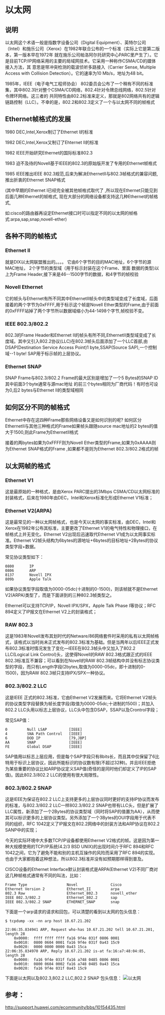 # 以太网

## 说明

以太网这个术语一般是指数字设备公司（Digital Equipment）、英特尔公司（Intel）和施乐公司（Xerox）在1982年联合公布的一个标准（实际上它是第二版本，第一版本早在1972年 就在施乐公司帕洛阿尔托研究中心PARC里产生了）。它是目前TCP/IP网络采用的主要的局域网技术。它采用一种称作CSMA/CD的媒体接入方法，其 意思是带冲突检测的载波侦听多路接入（Carrier Sense, Multiple Access with Collision Detection）。它的速率为10 Mb/s，地址为48 bit。

1985年，IEEE（电子电气工程师协会） 802委员会公布了一个稍有不同的标准集，其中802.3针对整个CSMA/CD网络，802.4针对令牌总线网络，802.5针对令牌环网络。这三者的 共同特性由802.2标准来定义，那就是802网络共有的逻辑链路控制（LLC）。不幸的是，802.2和802.3定义了一个与以太网不同的帧格式

## Ethernet帧格式的发展
1980 DEC,Intel,Xerox制订了Ethernet I的标准 

1982 DEC,Intel,Xerox又制订了Ehternet II的标准 

1982 IEEE开始研究Ethernet的国际标准802.3 

1983 迫不及待的Novell基于IEEE的802.3的原始版开发了专用的Ethernet帧格式 

1985 IEEE推出IEEE 802.3规范,后来为解决EthernetII与802.3帧格式的兼容问题,推出折衷的Ethernet SNAP格式

(其中早期的Ethernet I已经完全被其他帧格式取代了 ,所以现在Ethernet只能见到后面几种Ethernet的帧格式,
现在大部分的网络设备都支持这几种Ethernet的帧格式,

如:cisco的路由器再设定Ethernet接口时可以指定不同的以太网的帧格式:arpa,sap,snap,novell-ether)

## 各种不同的帧格式

### Ethernet II
就是DIX以太网联盟推出的。。。。 它由6个字节的目的MAC地址，6个字节的源MAC地址， 2个字节的类型域（用于标示封装在这个Frame、里面 数据的类型)以上为Frame Header,接下来是46--1500字节的数据，和4字节的帧校验

### Novell Ethernet 
它的帧头与Ethernet有所不同其中EthernetII帧头中的类型域变成了长度域，后面接着的两个字节为0xFFFF,用于标示这个帧是Novell Ether类型的Frame,由于前面的0xFFFF站掉了两个字节所以数据域缩小为44-1498个字节,帧校验不变。

### IEEE 802.3/802.2 
802.3的Frame Header和Ethernet II的帧头有所不同,EthernetII类型域变成了长度域。其中又引入802.2协议(LLC)在802.3帧头后面添加了一个LLC首部,由DSAP(Destination Service Access Point)1 byte,SSAP(Source SAP),一个控制域--1 byte! SAP用于标示帧的上层协议。

### Ethernet SNAP 
SNAP Frame与802.3/802.2 Frame的最大区别是增加了一个5 Bytes的SNAP ID其中前面3个byte通常与源mac地址 的前三个bytes相同为厂商代码！有时也可设为0,后2 bytes与Ethernet II的类型域相同


## 如何区分不同的帧格式
Ethernet中存在这四种Frame那些网络设备又是如何识别的呢? 如何区分EthernetII与其他三种格式的Frame如果帧头跟随source mac地址的2 bytes的值大于1500,则此Frame为EthernetII格式
    
接着的两bytes如果为0xFFFF则为Novell Ether类型的Frame,如果为0xAAAA则为Ethernet SNAP格式的Frame ,如果都不是则为Ethernet 802.3/802.2格式的帧

## 以太网帧的格式

### Ethernet V1
这是最原始的一种格式，是由Xerox PARC提出的3Mbps CSMA/CD以太网标准的封装格式，后来在1980年由DEC，Intel和Xerox标准化形成Ethernet V1标准；

### Ethernet V2(ARPA)
这是最常见的一种以太网帧格式，也是今天以太网的事实标准，由DEC，Intel和Xerox在1982年公布其标准，主要更改了Ethernet V1的电气特性和物理接口，在帧格式上并无变化。Ethernet V2出现后迅速取代Ethernet V1成为以太网事实标准。Ethernet V2帧头结构为6bytes的源地址+6bytes的目标地址+2Bytes的协议类型字段+数据。

常见协议类型如下：

```
0800       IP
0806       ARP
8137       Novell IPX
809b       Apple Talk
```

如果协议类型字段取值为0000-05dc(十进制的0-1500)，则该帧就不是Ethernet V2(ARPA)类型了，而是下面讲到的三种802.3帧类型之。

Ethernet可以支持TCP/IP，Novell IPX/SPX，Apple Talk Phase I等协议；RFC 894定义了IP报文在Ethernet V2上的封装格式；
 
### RAW 802.3
这是1983年Novell发布其划时代的Netware/86网络套件时采用的私有以太网帧格式，该格式以当时尚未正式发布的802.3标准为基础。但是当两年以后IEEE正式发布802.3标准时情况发生了变化—IEEE在802.3帧头中又加入了802.2 LLC(Logical Link Control)头，这使得Novell的RAW 802.3格式跟正式的IEEE 802.3标准互不兼容；可以看到在Novell的RAW 802.3帧结构中并没有标志协议类型的字段，而只有Length字段(2bytes,取值为0000-05dc，即十进制的0-1500)，因为RAW 802.3帧只支持IPX/SPX一种协议。
 
### 802.3/802.2 LLC
这是IEEE 正式的802.3标准，它由Ethernet V2发展而来。它将Ethernet V2帧头的协议类型字段替换为帧长度字段(取值为0000-05dc;十进制的1500)；并加入802.2 LLC头用以标志上层协议，LLC头中包含DSAP，SSAP以及Crontrol字段；

常见SAP值：

```
0         Null LSAP          [IEEE]
4         SNA Path Control   [IEEE]
6         DOD IP             [79,JBP]
AA        SNAP               [IEEE]
FE        Global DSAP        [IEEE]
```
 
SAP值用以标志上层应用，但是每个SAP字段只有8bits长，而且其中仅保留了6比特用于标识上层协议，因此所能标识的协议数有限(不超过32种)。并且IEEE拒绝为某些重要的协议比如ARP协议定义SAP值(奇怪的是同时他们却定义了IP的SAP值)。因此802.3/802.2 LLC的使用有很大局限性。
 
### 802.3/802.2 SNAP
这是IEEE为保证在802.2 LLC上支持更多的上层协议同时更好的支持IP协议而发布的标准，与802.3/802.2 LLC一样802.3/802.2 SNAP也带有LLC头，但是扩展了LLC属性，新添加了一个2Bytes的协议类型域（同时将SAP的值置为AA），从而使其可以标识更多的上层协议类型。另外添加了一个3Bytes的OUI字段用于代表不同的组织，RFC 1042定义了IP报文在802.2网络中的封装方法和ARP协议在802.2 SANP中的实现；
 

今天的实际环境中大多数TCP/IP设备都使用Ethernet V2格式的帧。这是因为第一种大规模使用的TCP/IP系统(4.2/3 BSD UNIX)的出现时间介于RFC 894和RFC 1042之间，它为了避免不能和别的主机互操作的风险而采用了RFC 894的实现。也由于大家都抱着这种想法，所以802.3标准并没有如预期那样得到普及。
 
CISCO设备的Ethernet Interface默认封装格式是ARPA(Ethernet V2)不同厂商对这几种帧格式通常有不同的叫法，比如：

```
Frame Type					Novel				Cisco 
Ethernet Version 2			Ethernet_II			arpa 
802.3 Raw					Ethernet_802.3		novell_ether
IEEE 802.3/802.2			Ethernet_802.2		sap 
IEEE 802.3/802.2 SNAP		ETHERNET_SNAP		snap
```

下面是一个arp请求的请求和回包，可以清楚的看到以太网的包头信息：

```
$ tcpdump -xx -nn arp host 10.67.21.202

22:06:35.834941 ARP, Request who-has 10.67.21.202 tell 10.67.21.201, length 28
	0x0000:  ffff ffff ffff fa16 9f4e 031f 0806 0001
	0x0010:  0800 0604 0001 fa16 9f4e 031f 0a43 15c9
	0x0020:  0000 0000 0000 0a43 15ca
22:06:35.834970 ARP, Reply 10.67.21.202 is-at fa:16:a7:48:04:85, length 28
	0x0000:  fa16 9f4e 031f fa16 a748 0485 0806 0001
	0x0010:  0800 0604 0002 fa16 a748 0485 0a43 15ca
	0x0020:  fa16 9f4e 031f 0a43 15c9
```

下面是以太网以及802.3,802.2 LLC,802.2 SNAP 包头信息：
![以太网](http://yinyin-images.stor.sinaapp.com/%E4%BB%A5%E5%A4%AA%E7%BD%91.png)


## 参考：

http://support.huawei.com/ecommunity/bbs/10154435.html

